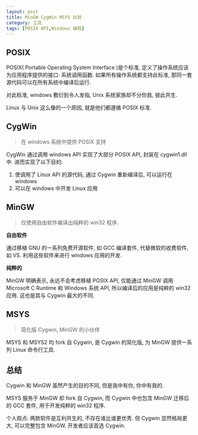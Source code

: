 ```yaml
---
layout: post
title: MinGW CygWin MSYS 比较
category: 工具
tags: [POSIX API,Windows 编程]
---
```


## POSIX

POSIX( Portable Operating System Interface )是个标准, 定义了操作系统应该为应用程序提供的接口: 系统调用函数. 如果所有操作系统都支持此标准, 那同一套源代码可以在所有系统中编译后运行.

对此标准, windows 敷衍到令人发指, Unix 系统家族却不分你我, 彼此共生.

Linux 与 Unix 这么像的一个原因, 就是他们都遵循 POSIX 标准.

## CygWin

> 在 windows 系统中提供 POSIX 支持

CygWin 通过调用 windows API 实现了大部分 POSIX API, 封装在 cygwin1.dll 中. 进而实现了以下目的:

1. 使调用了 Linux API 的源代码, 通过 Cygwin 重新编译后, 可以运行在 windows
2. 可以在 windows 中开发 Linux 应用

## MinGW

> 仅使用自由软件编译出纯粹的 win32 程序.

**自由软件**

通过移植 GNU 的一系列免费开源软件, 如 GCC 编译套件, 代替微软的收费软件, 如 VS.
利用这些软件来进行 windows 应用的开发.

**纯粹的**

MinGW 明确表示, 永远不会考虑移植 POSIX API, 仅能通过 MinGW 调用 Microsoft C Runtime 和 Windows 系统 API, 所以编译后的应用是纯粹的 win32 应用. 这也是其与 Cygwin 最大的不同.

## MSYS

> 简化版 Cygwin, MinGW 的小伙伴

MSYS 和 MSYS2 均 fork 自 Cygwin, 是 Cygwin 的简化版, 为 MinGW 提供一系列 Linux 命令行工具.

## 总结

Cygwin 和 MinGW 虽然产生的目的不同, 但是我中有你, 你中有我的.

MSYS 服务于 MinGW 却 fork 自 Cygwin, 而 Cygwin 中也包含 MinGW 迁移后的 GCC 套件, 用于开发纯粹的 win32 程序.

个人观点: 两款软件是互利共生的, 不存在谁比谁更优秀. 但 Cygwin 显然格局更大, 可以完整包含 MinGW. 开发者应该首选 Cygwin.
